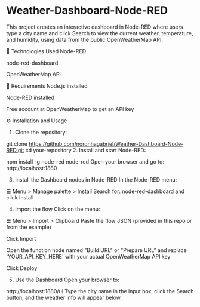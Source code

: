 # Weather-Dashboard-Node-RED

This project creates an interactive dashboard in Node-RED where users type a city name and click Search to view the current weather, temperature, and humidity, using data from the public OpenWeatherMap API.

🚀 Technologies Used
Node-RED

node-red-dashboard

OpenWeatherMap API

🧰 Requirements
Node.js installed

Node-RED installed

Free account at OpenWeatherMap to get an API key

⚙️ Installation and Usage
1. Clone the repository:

git clone https://github.com/noronhagabriel/Weather-Dashboard-Node-RED.git
cd your-repository
2. Install and start Node-RED:

npm install -g node-red
node-red
Open your browser and go to: http://localhost:1880

3. Install the Dashboard nodes in Node-RED
In the Node-RED menu:


☰ Menu > Manage palette > Install
Search for: node-red-dashboard and click Install

4. Import the flow
Click on the menu:

☰ Menu > Import > Clipboard
Paste the flow JSON (provided in this repo or from the example)

Click Import

Open the function node named "Build URL" or "Prepare URL" and replace 'YOUR_API_KEY_HERE' with your actual OpenWeatherMap API key

Click Deploy

5. Use the Dashboard
Open your browser to:

http://localhost:1880/ui
Type the city name in the input box, click the Search button, and the weather info will appear below.
